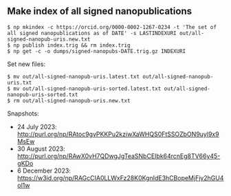 ## Make index of all signed nanopublications

    $ np mkindex -c https://orcid.org/0000-0002-1267-0234 -t 'The set of all signed nanopublications as of DATE' -s LASTINDEXURI out/all-signed-nanopub-uris.new.txt
    $ np publish index.trig && rm index.trig
    $ np get -c -o dumps/signed-nanopubs-DATE.trig.gz INDEXURI

Set new files:

    $ mv out/all-signed-nanopub-uris.latest.txt out/all-signed-nanopub-uris.txt
    $ mv out/all-signed-nanopub-uris-sorted.latest.txt out/all-signed-nanopub-uris-sorted.txt
    $ rm out/all-signed-nanopub-uris.new.txt

Snapshots:

- 24 July 2023: http://purl.org/np/RAtoc9gvPKKPu2kziwXaWHQS0FtSSOZbON9uyl9x9MsEw
- 30 August 2023: http://purl.org/np/RAwX0vH7QDwgJgTeaSNbCEIbk64rcnEg8TV66y45-gKDo
- 6 December 2023: https://w3id.org/np/RAGcCIA0LLWxFz28K0KgnIdE3hCBopeMjFjv2hGU4ol1w
